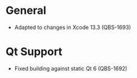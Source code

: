 # General

* Adapted to changes in Xcode 13.3 (QBS-1693)

# Qt Support

* Fixed building against static Qt 6 (QBS-1692)
